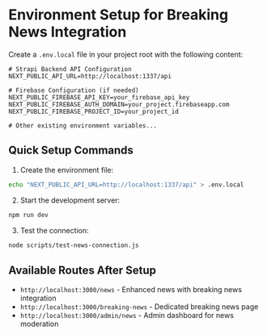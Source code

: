 # Environment Setup for Breaking News Integration

Create a `.env.local` file in your project root with the following content:

```env
# Strapi Backend API Configuration
NEXT_PUBLIC_API_URL=http://localhost:1337/api

# Firebase Configuration (if needed)
NEXT_PUBLIC_FIREBASE_API_KEY=your_firebase_api_key
NEXT_PUBLIC_FIREBASE_AUTH_DOMAIN=your_project.firebaseapp.com
NEXT_PUBLIC_FIREBASE_PROJECT_ID=your_project_id

# Other existing environment variables...
```

## Quick Setup Commands

1. Create the environment file:
```bash
echo "NEXT_PUBLIC_API_URL=http://localhost:1337/api" > .env.local
```

2. Start the development server:
```bash
npm run dev
```

3. Test the connection:
```bash
node scripts/test-news-connection.js
```

## Available Routes After Setup

- `http://localhost:3000/news` - Enhanced news with breaking news integration
- `http://localhost:3000/breaking-news` - Dedicated breaking news page  
- `http://localhost:3000/admin/news` - Admin dashboard for news moderation
